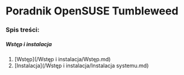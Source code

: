 # Poradnik OpenSUSE Tumbleweed

### Spis treści:

##### Wstęp i instalacja

1.  [Wstęp](/Wstęp i instalacja/Wstęp.md)
2.  [Instalacja](/Wstęp i instalacja/Instalacja systemu.md)
